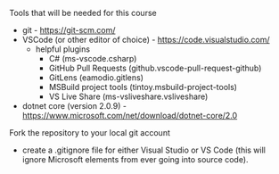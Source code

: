 Tools that will be needed for this course
- git - https://git-scm.com/
- VSCode (or other editor of choice) - https://code.visualstudio.com/
  - helpful plugins
    - C# (ms-vscode.csharp)
    - GitHub Pull Requests (github.vscode-pull-request-github)
    - GitLens (eamodio.gitlens)
    - MSBuild project tools (tintoy.msbuild-project-tools)
    - VS Live Share (ms-vsliveshare.vsliveshare)
- dotnet core (version 2.0.9) - https://www.microsoft.com/net/download/dotnet-core/2.0

Fork the repository to your local git account
- create a .gitignore file for either Visual Studio or VS Code (this will ignore Microsoft elements from ever going into source code).
